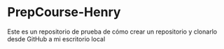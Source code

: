 # PrepCourse-Henry
Este es un repositorio de prueba de cómo crear un repositorio y clonarlo desde GitHub a mi escritorio local
